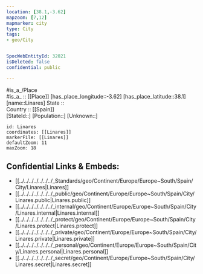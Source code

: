```yaml
---
location: [38.1,-3.62] 
mapzoom: [7,12] 
mapmarker: city 
type: City
tags:
- geo/City


SpocWebEntityId: 32021
isDeleted: false
confidential: public

---
```

#is_a_/Place  
#is_a_ :: [[Place]] 
[has_place_longitude::-3.62] 
[has_place_latitude::38.1] 
[name::Linares] 
State ::  
Country :: [[Spain]]  
[StateId::] 
[Population::] 
[Unknown::] 


```leaflet
id: Linares
coordinates: [[Linares]] 
markerFile: [[Linares]] 
defaultZoom: 11 
maxZoom: 18
```


## Confidential Links & Embeds: 
- [[../../../../../../../_Standards/geo/Continent/Europe/Europe~South/Spain/City/Linares|Linares]] 
- [[../../../../../../../_public/geo/Continent/Europe/Europe~South/Spain/City/Linares.public|Linares.public]] 
- [[../../../../../../../_internal/geo/Continent/Europe/Europe~South/Spain/City/Linares.internal|Linares.internal]] 
- [[../../../../../../../_protect/geo/Continent/Europe/Europe~South/Spain/City/Linares.protect|Linares.protect]] 
- [[../../../../../../../_private/geo/Continent/Europe/Europe~South/Spain/City/Linares.private|Linares.private]] 
- [[../../../../../../../_personal/geo/Continent/Europe/Europe~South/Spain/City/Linares.personal|Linares.personal]] 
- [[../../../../../../../_secret/geo/Continent/Europe/Europe~South/Spain/City/Linares.secret|Linares.secret]] 
